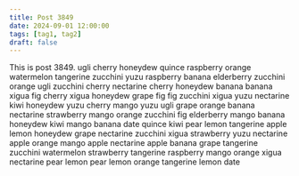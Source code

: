 ```yaml
---
title: Post 3849
date: 2024-09-01 12:00:00
tags: [tag1, tag2]
draft: false
---
```

This is post 3849.
ugli
cherry
honeydew
quince
raspberry
orange
watermelon
tangerine
zucchini
yuzu
raspberry
banana
elderberry
zucchini
orange
ugli
zucchini
cherry
nectarine
cherry
honeydew
banana
banana
xigua
fig
cherry
xigua
honeydew
grape
fig
fig
zucchini
xigua
yuzu
nectarine
kiwi
honeydew
yuzu
cherry
mango
yuzu
ugli
grape
orange
banana
nectarine
strawberry
mango
orange
zucchini
fig
elderberry
mango
banana
honeydew
kiwi
mango
banana
date
quince
kiwi
pear
lemon
tangerine
apple
lemon
honeydew
grape
nectarine
zucchini
xigua
strawberry
yuzu
nectarine
apple
orange
mango
apple
nectarine
apple
banana
grape
tangerine
zucchini
watermelon
strawberry
tangerine
raspberry
mango
orange
xigua
nectarine
pear
lemon
pear
lemon
orange
tangerine
lemon
date
